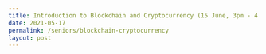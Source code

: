 ```yaml
---
title: Introduction to Blockchain and Cryptocurrency (15 June, 3pm - 4.30pm)
date: 2021-05-17
permalink: /seniors/blockchain-cryptocurrency
layout: post
---
```

